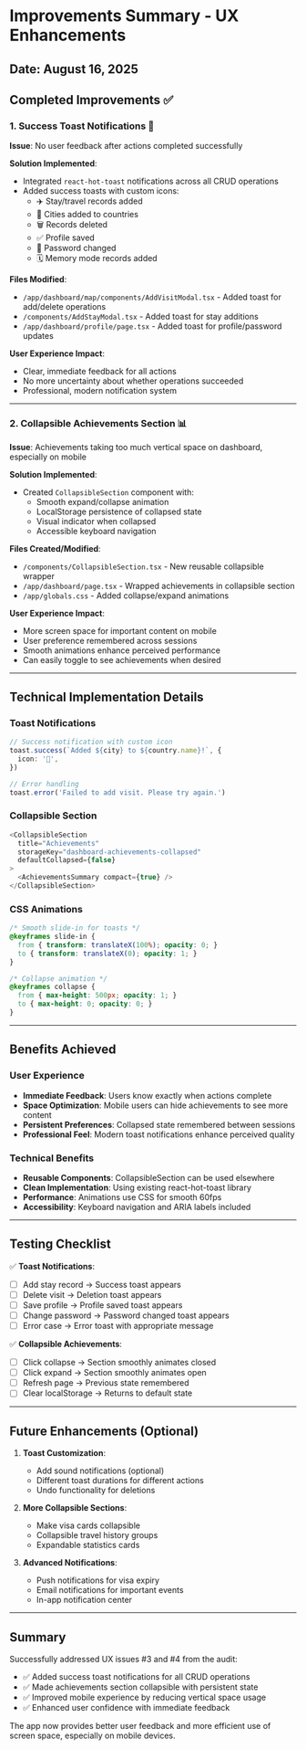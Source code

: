 # Improvements Summary - UX Enhancements

## Date: August 16, 2025

## Completed Improvements ✅

### 1. Success Toast Notifications 🔔
**Issue**: No user feedback after actions completed successfully

**Solution Implemented**:
- Integrated `react-hot-toast` notifications across all CRUD operations
- Added success toasts with custom icons:
  - ✈️ Stay/travel records added
  - 📍 Cities added to countries
  - 🗑️ Records deleted
  - ✅ Profile saved
  - 🔐 Password changed
  - 🗓️ Memory mode records added

**Files Modified**:
- `/app/dashboard/map/components/AddVisitModal.tsx` - Added toast for add/delete operations
- `/components/AddStayModal.tsx` - Added toast for stay additions
- `/app/dashboard/profile/page.tsx` - Added toast for profile/password updates

**User Experience Impact**:
- Clear, immediate feedback for all actions
- No more uncertainty about whether operations succeeded
- Professional, modern notification system

---

### 2. Collapsible Achievements Section 📊
**Issue**: Achievements taking too much vertical space on dashboard, especially on mobile

**Solution Implemented**:
- Created `CollapsibleSection` component with:
  - Smooth expand/collapse animation
  - LocalStorage persistence of collapsed state
  - Visual indicator when collapsed
  - Accessible keyboard navigation

**Files Created/Modified**:
- `/components/CollapsibleSection.tsx` - New reusable collapsible wrapper
- `/app/dashboard/page.tsx` - Wrapped achievements in collapsible section
- `/app/globals.css` - Added collapse/expand animations

**User Experience Impact**:
- More screen space for important content on mobile
- User preference remembered across sessions
- Smooth animations enhance perceived performance
- Can easily toggle to see achievements when desired

---

## Technical Implementation Details

### Toast Notifications
```typescript
// Success notification with custom icon
toast.success(`Added ${city} to ${country.name}!`, {
  icon: '📍',
})

// Error handling
toast.error('Failed to add visit. Please try again.')
```

### Collapsible Section
```typescript
<CollapsibleSection
  title="Achievements"
  storageKey="dashboard-achievements-collapsed"
  defaultCollapsed={false}
>
  <AchievementsSummary compact={true} />
</CollapsibleSection>
```

### CSS Animations
```css
/* Smooth slide-in for toasts */
@keyframes slide-in {
  from { transform: translateX(100%); opacity: 0; }
  to { transform: translateX(0); opacity: 1; }
}

/* Collapse animation */
@keyframes collapse {
  from { max-height: 500px; opacity: 1; }
  to { max-height: 0; opacity: 0; }
}
```

---

## Benefits Achieved

### User Experience
- **Immediate Feedback**: Users know exactly when actions complete
- **Space Optimization**: Mobile users can hide achievements to see more content
- **Persistent Preferences**: Collapsed state remembered between sessions
- **Professional Feel**: Modern toast notifications enhance perceived quality

### Technical Benefits
- **Reusable Components**: CollapsibleSection can be used elsewhere
- **Clean Implementation**: Using existing react-hot-toast library
- **Performance**: Animations use CSS for smooth 60fps
- **Accessibility**: Keyboard navigation and ARIA labels included

---

## Testing Checklist

✅ **Toast Notifications**:
- [ ] Add stay record → Success toast appears
- [ ] Delete visit → Deletion toast appears
- [ ] Save profile → Profile saved toast appears
- [ ] Change password → Password changed toast appears
- [ ] Error case → Error toast with appropriate message

✅ **Collapsible Achievements**:
- [ ] Click collapse → Section smoothly animates closed
- [ ] Click expand → Section smoothly animates open
- [ ] Refresh page → Previous state remembered
- [ ] Clear localStorage → Returns to default state

---

## Future Enhancements (Optional)

1. **Toast Customization**:
   - Add sound notifications (optional)
   - Different toast durations for different actions
   - Undo functionality for deletions

2. **More Collapsible Sections**:
   - Make visa cards collapsible
   - Collapsible travel history groups
   - Expandable statistics cards

3. **Advanced Notifications**:
   - Push notifications for visa expiry
   - Email notifications for important events
   - In-app notification center

---

## Summary

Successfully addressed UX issues #3 and #4 from the audit:
- ✅ Added success toast notifications for all CRUD operations
- ✅ Made achievements section collapsible with persistent state
- ✅ Improved mobile experience by reducing vertical space usage
- ✅ Enhanced user confidence with immediate feedback

The app now provides better user feedback and more efficient use of screen space, especially on mobile devices.